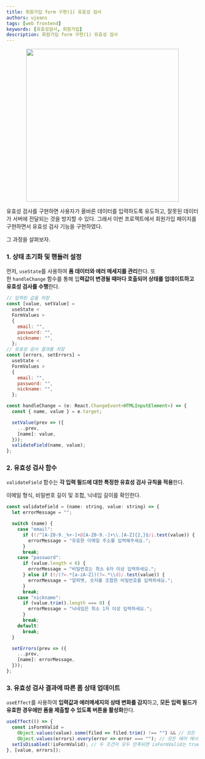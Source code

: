 ```yaml
---
title: 회원가입 form 구현(1) 유효성 검사
authors: ujeans
tags: [web frontend]
keywords: [유효성검사, 회원가입]
description: 회원가입 form 구현(1) 유효성 검사
---
```


<p align="center">
 <img src="https://github.com/user-attachments/assets/e595f849-1edf-4af2-bfff-825b7d2c5282" width="400" />
</p>

유효성 검사를 구현하면 사용자가 올바른 데이터를 입력하도록 유도하고, 잘못된 데이터가 서버에 전달되는 것을 방지할 수 있다. 그래서 이번 프로젝트에서 회원가입 페이지를 구현하면서 유효성 검사 기능을 구현하였다.

그 과정을 살펴보자.

### 1. 상태 초기화 및 핸들러 설정

먼저, `useState`를 사용하여 **폼 데이터와 에러 메세지를 관리**한다. 또한 `handleChange` 함수를 통해 입**력값이 변경될 때마다 호출되어 상태를 업데이트하고 유효성 검사를 수행**한다.

```jsx
// 입력된 값을 저장
const [value, setValue] =
  useState <
  FormValues >
  {
    email: "",
    password: "",
    nickname: "",
  };
// 유효성 검사 결과를 저장
const [errors, setErrors] =
  useState <
  FormValues >
  {
    email: "",
    password: "",
    nickname: "",
  };

const handleChange = (e: React.ChangeEvent<HTMLInputElement>) => {
  const { name, value } = e.target;

  setValue(prev => ({
    ...prev,
    [name]: value,
  }));
  validateField(name, value);
};
```

### 2. 유효성 검사 함수

`validateField` 함수는 **각 입력 필드에 대한 특정한 유효성 검사 규칙을 적용**한다.

이메일 형식, 비밀번호 길이 및 조합, 닉네임 길이를 확인한다.

```jsx
const validateField = (name: string, value: string) => {
  let errorMessage = "";

  switch (name) {
    case "email":
      if (!/^[A-Z0-9._%+-]+@[A-Z0-9.-]+\\.[A-Z]{2,}$/i.test(value)) {
        errorMessage = "유효한 이메일 주소를 입력해주세요.";
      }
      break;
    case "password":
      if (value.length < 6) {
        errorMessage = "비밀번호는 최소 6자 이상 입력하세요.";
      } else if (!/(?=.*[a-zA-Z])(?=.*\\d)/.test(value)) {
        errorMessage = "알파벳, 숫자를 조합한 비밀번호를 입력하세요.";
      }
      break;
    case "nickname":
      if (value.trim().length === 0) {
        errorMessage = "닉네임은 최소 1자 이상 입력하세요.";
      }
      break;
    default:
      break;
  }

  setErrors(prev => ({
    ...prev,
    [name]: errorMessage,
  }));
};
```

### 3. 유효성 검사 결과에 따른 폼 상태 업데이트

`useEffect`를 사용하여 **입력값과 에러메세지의 상태 변화를 감지**하고, **모든 입력 필드가 유효한 경우에만 폼을 제출할 수 있도록 버튼을 활성화**한다.

```jsx
useEffect(() => {
  const isFormValid =
    Object.values(value).some(filed => filed.trim() !== "") && // 모든 입력 필드가 비어 있지 않은지 확인
    Object.values(errors).every(error => error === ""); // 모든 에러 메시지가 빈 문자열인지 확인
  setIsDisabled(!isFormValid); // 두 조건이 모두 만족되면 isFormValid는 true가 되고, setIsDisabled는 false로 버튼을 활성화
}, [value, errors]);
```
